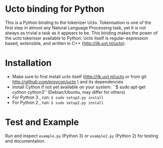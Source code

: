 Ucto binding for Python
===========

This is a Python binding to the tokenizer Ucto. Tokenisation is one of the first step in almost any Natural Language Processing task, yet it is not always as trivial a task as it appears to be. This binding makes the power of the ucto tokeniser available to Python. Ucto itself is regular-expression based, extensible, and written in C++ (http://ilk.uvt.nl/ucto).

Installation
==============

 * Make sure to first install ucto itself (http://ilk.uvt.nl/ucto or from git http://github.com/proycon/ucto ) and its dependencies
 * Install Cython if not yet available on your system: ``$ sudo apt-get cython cython3'' (Debian/Ubuntu, may differ for others)
 * For Python 3 , run:  ``$ sudo setup3.py install``
 * For Python 2 , run:  ``$ sudo setup2.py install``

Test and Example
================

Run and inspect ``example.py`` (Python 3) or ``example2.py`` (Python 2) for testing and documentation.






